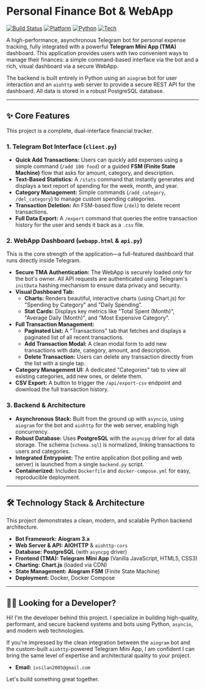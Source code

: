 # Personal Finance Bot & WebApp

[![Build Status](https://img.shields.io/badge/build-passing-brightgreen)](https://github.com/melvud/vsilant-bot)
[![Platform](https://img.shields.io/badge/platform-Telegram%20%7C%20Web-blue)](https://telegram.org/)
[![Python](https://img.shields.io/badge/python-3.12-blueviolet.svg)](https://www.python.org/)
[![Tech](https://img.shields.io/badge/tech-Aiogram%20%7C%20AIOHTTP%20%7C%20PostgreSQL-orange.svg)](https://aiogram.dev/)

A high-performance, asynchronous Telegram bot for personal expense tracking, fully integrated with a powerful **Telegram Mini App (TMA)** dashboard. This application provides users with two convenient ways to manage their finances: a simple command-based interface via the bot and a rich, visual dashboard via a secure WebApp.

The backend is built entirely in Python using an `aiogram` bot for user interaction and an `aiohttp` web server to provide a secure REST API for the dashboard. All data is stored in a robust PostgreSQL database.

---

## ✨ Core Features

This project is a complete, dual-interface financial tracker.

### 1. Telegram Bot Interface (`client.py`)

* **Quick Add Transactions:** Users can quickly add expenses using a simple command (`/add 100 food`) or a guided **FSM (Finite State Machine)** flow that asks for amount, category, and description.
* **Text-Based Statistics:** A `/stats` command that instantly generates and displays a text report of spending for the week, month, and year.
* **Category Management:** Simple commands (`/add_category`, `/del_category`) to manage custom spending categories.
* **Transaction Deletion:** An FSM-based flow (`/del`) to delete recent transactions.
* **Full Data Export:** A `/export` command that queries the entire transaction history for the user and sends it back as a `.csv` file.

### 2. WebApp Dashboard (`webapp.html` & `api.py`)

This is the core strength of the application—a full-featured dashboard that runs directly inside Telegram.

* **Secure TMA Authentication:** The WebApp is securely loaded *only* for the bot's owner. All API requests are authenticated using Telegram's `initData` hashing mechanism to ensure data privacy and security.
* **Visual Dashboard Tab:**
    * **Charts:** Renders beautiful, interactive charts (using Chart.js) for "Spending by Category" and "Daily Spending".
    * **Stat Cards:** Displays key metrics like "Total Spent (Month)", "Average Daily (Month)", and "Most Expensive Category".
* **Full Transaction Management:**
    * **Paginated List:** A "Transactions" tab that fetches and displays a paginated list of all recent transactions.
    * **Add Transaction Modal:** A clean modal form to add new transactions with date, category, amount, and description.
    * **Delete Transaction:** Users can delete any transaction directly from the list with a single tap.
* **Category Management UI:** A dedicated "Categories" tab to view all existing categories, add new ones, or delete them.
* **CSV Export:** A button to trigger the `/api/export-csv` endpoint and download the full transaction history.

### 3. Backend & Architecture

* **Asynchronous Stack:** Built from the ground up with `asyncio`, using `aiogram` for the bot and `aiohttp` for the web server, enabling high concurrency.
* **Robust Database:** Uses **PostgreSQL** with the `asyncpg` driver for all data storage. The schema (`schema.sql`) is normalized, linking transactions to users and categories.
* **Integrated Entrypoint:** The entire application (bot polling and web server) is launched from a single `backend.py` script.
* **Containerized:** Includes `Dockerfile` and `docker-compose.yml` for easy, reproducible deployment.

---

## 🛠️ Technology Stack & Architecture

This project demonstrates a clean, modern, and scalable Python backend architecture.

* **Bot Framework:** **Aiogram 3.x**
* **Web Server & API:** **AIOHTTP** & `aiohttp-cors`
* **Database:** **PostgreSQL** (with `asyncpg` driver)
* **Frontend (TMA):** **Telegram Mini App** (Vanilla JavaScript, HTML5, CSS3)
* **Charting:** **Chart.js** (loaded via CDN)
* **State Management:** **Aiogram FSM** (Finite State Machine)
* **Deployment:** Docker, Docker Compose

---

## 👨‍💼 Looking for a Developer?

Hi! I'm the developer behind this project. I specialize in building high-quality, performant, and secure backend systems and bots using Python, `asyncio`, and modern web technologies.

If you're impressed by the clean integration between the `aiogram` bot and the custom-built `aiohttp`-powered Telegram Mini App, I am confident I can bring the same level of expertise and architectural quality to your project.

* **Email:** `ivsilan2005@gmail.com`

Let's build something great together.
